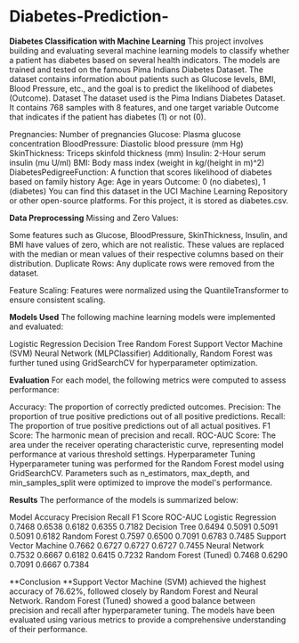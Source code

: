 # Diabetes-Prediction-
**Diabetes Classification with Machine Learning**
This project involves building and evaluating several machine learning models to classify whether a patient has diabetes based on several health indicators. The models are trained and tested on the famous Pima Indians Diabetes Dataset. The dataset contains information about patients such as Glucose levels, BMI, Blood Pressure, etc., and the goal is to predict the likelihood of diabetes (Outcome).
Dataset
The dataset used is the Pima Indians Diabetes Dataset. It contains 768 samples with 8 features, and one target variable Outcome that indicates if the patient has diabetes (1) or not (0).

Pregnancies: Number of pregnancies
Glucose: Plasma glucose concentration
BloodPressure: Diastolic blood pressure (mm Hg)
SkinThickness: Triceps skinfold thickness (mm)
Insulin: 2-Hour serum insulin (mu U/ml)
BMI: Body mass index (weight in kg/(height in m)^2)
DiabetesPedigreeFunction: A function that scores likelihood of diabetes based on family history
Age: Age in years
Outcome: 0 (no diabetes), 1 (diabetes)
You can find this dataset in the UCI Machine Learning Repository or other open-source platforms. For this project, it is stored as diabetes.csv.

**Data Preprocessing**
Missing and Zero Values:

Some features such as Glucose, BloodPressure, SkinThickness, Insulin, and BMI have values of zero, which are not realistic. These values are replaced with the median or mean values of their respective columns based on their distribution.
Duplicate Rows: Any duplicate rows were removed from the dataset.

Feature Scaling: Features were normalized using the QuantileTransformer to ensure consistent scaling.

**Models Used**
The following machine learning models were implemented and evaluated:

Logistic Regression
Decision Tree
Random Forest
Support Vector Machine (SVM)
Neural Network (MLPClassifier)
Additionally, Random Forest was further tuned using GridSearchCV for hyperparameter optimization.

**Evaluation**
For each model, the following metrics were computed to assess performance:

Accuracy: The proportion of correctly predicted outcomes.
Precision: The proportion of true positive predictions out of all positive predictions.
Recall: The proportion of true positive predictions out of all actual positives.
F1 Score: The harmonic mean of precision and recall.
ROC-AUC Score: The area under the receiver operating characteristic curve, representing model performance at various threshold settings.
Hyperparameter Tuning
Hyperparameter tuning was performed for the Random Forest model using GridSearchCV. Parameters such as n_estimators, max_depth, and min_samples_split were optimized to improve the model's performance.

**Results**
The performance of the models is summarized below:

Model	Accuracy	Precision	Recall	F1 Score	ROC-AUC
Logistic Regression	0.7468	0.6538	0.6182	0.6355	0.7182
Decision Tree	0.6494	0.5091	0.5091	0.5091	0.6182
Random Forest	0.7597	0.6500	0.7091	0.6783	0.7485
Support Vector Machine	0.7662	0.6727	0.6727	0.6727	0.7455
Neural Network	0.7532	0.6667	0.6182	0.6415	0.7232
Random Forest (Tuned)	0.7468	0.6290	0.7091	0.6667	0.7384

**Conclusion
**Support Vector Machine (SVM) achieved the highest accuracy of 76.62%, followed closely by Random Forest and Neural Network.
Random Forest (Tuned) showed a good balance between precision and recall after hyperparameter tuning.
The models have been evaluated using various metrics to provide a comprehensive understanding of their performance.
